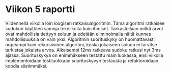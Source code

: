 # Viikon 5 raportti

Viidennellä viikolla loin loogisen ratkaisualgoritmin. Tämä algoritmi ratkaisee sudokun käyttäen samoja tekniikoita kuin ihmiset. Tarkastellaan mitkä arvot ovat mahdollisia tiettyyn soluun ja edetään eliminoimalla näitä kunnes mahdollisuuksia on vain yksi. Algoritmin suorituskyky on huomattavasti nopeampi kuin rekursiivinen algoritmi, koska jokaiseen soluun ei tarvitse tarkistaa jokaista arvoa. Aikaisempi 12ms ratkeava sudoku ratkesi nyt 3ms ajassa. Suorituskykyä on enimmäkseen testattu main luokassa, ensi viikolla implementoidaan testiluokkaan suorituskyvyn testausta ja refaktoroidaan koodia siistimmäksi.